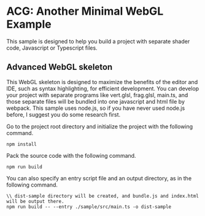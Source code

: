 # ACG: Another Minimal WebGL Example
This sample is designed to help you build a project with separate shader code, Javascript or Typescript files.

## Advanced WebGL skeleton 
This WebGL skeleton is designed to maximize the benefits of the editor and IDE, such as syntax highlighting, for efficient development. You can develop your project with separate programs like vert.glsl, frag.glsl, main.ts, and those separate files will be bundled into one javascript and html file by webpack.
This sample uses node.js, so if you have never used node.js before, I suggest you do some research first.


Go to the project root directory and initialize the project with the following command.

```
npm install
```

Pack the source code with the following command.

```
npm run build
```

You can also specify an entry script file and an output directory, as in the following command.

```
\\ dist-sample directory will be created, and bundle.js and index.html will be output there.
npm run build -- --entry ./sample/src/main.ts -o dist-sample
```

